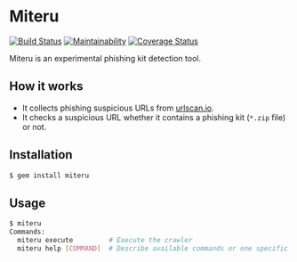 # Miteru

[![Build Status](https://travis-ci.org/ninoseki/miteru.svg?branch=master)](https://travis-ci.org/ninoseki/miteru)
[![Maintainability](https://api.codeclimate.com/v1/badges/d90e1b5bbdd9663a17d1/maintainability)](https://codeclimate.com/github/ninoseki/miteru/maintainability)
[![Coverage Status](https://coveralls.io/repos/github/ninoseki/miteru/badge.svg?branch=master)](https://coveralls.io/github/ninoseki/miteru?branch=master)

Miteru is an experimental phishing kit detection tool.

## How it works

- It collects phishing suspicious URLs from [urlscan.io](https://urlscan.io/search/#certstream-suspicious).
- It checks a suspicious URL whether it contains a phishing kit (`*.zip` file) or not.

## Installation

```sh
$ gem install miteru
```

## Usage

```sh
$ miteru
Commands:
  miteru execute         # Execute the crawler
  miteru help [COMMAND]  # Describe available commands or one specific command
```
